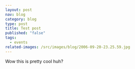 ```yaml
---
layout: post
nav: blog
category: blog
type: post
title: Test post
published: "false"
tags:
  - events
related-images: /src/images/blog/2006-09-20-23.25.59.jpg
---
```

Wow this is pretty cool huh?